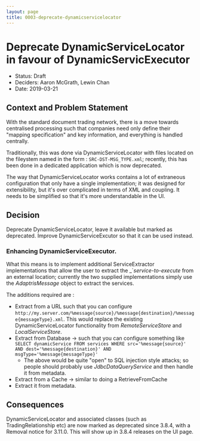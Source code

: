 ```yaml
---
layout: page
title: 0003-deprecate-dynamicservicelocator
---
```

# Deprecate DynamicServiceLocator in favour of DynamicServicExecutor

* Status: Draft
* Deciders: Aaron McGrath, Lewin Chan
* Date: 2019-03-21

## Context and Problem Statement

With the standard document trading network, there is a move towards centralised processing such that companies need only define their "mapping specification" and key information, and everything is handled centrally.

Traditionally, this was done via DynamicServiceLocator with files located on the fileystem named in the form : `SRC-DST-MSG_TYPE.xml`; recently, this has been done in a dedicated application which is now deprecated.

The way that DynamicServiceLocator works contains a lot of extraneous configuration that only have a single implementation; it was designed for extensibility, but it's over complicated in terms of XML and coupling. It needs to be simplified so that it's more understandable in the UI.

## Decision

Deprecate DynamicServiceLocator, leave it available but marked as deprecated. Improve DynamicServiceExcutor so that it can be used instead.

### Enhancing DynamicServiceExecutor.

What this means is to implement additional ServiceExtractor implementations that allow the user to extract the _`_service-to-execute_ from an external location; currently the two supplied implementations simply use the _AdaptrisMessage_ object to extract the services.

The additions required are :
* Extract from a URL such that you can configure `http://my.server.com/%message{source}/%message{destination}/%message{messageType}.xml`. This would replace the existing DynamicServiceLocator functionality from _RemoteServiceStore_ and _LocalServiceStore_.
* Extract from Database -> such that you can configure something like `SELECT dynamicService FROM services WHERE src='%message{source}' AND dest='%message{destination}' AND msgType='%message{messageType}'`
  * The above would be quite "open" to SQL injection style attacks; so people should probably use _JdbcDataQueryService_ and then handle it from metadata.
* Extract from a Cache -> similar to doing a RetrieveFromCache
* Extract it from metadata.

## Consequences

DynamicServiceLocator and associated classes (such as TradingRelationship etc) are now marked as deprecated since 3.8.4, with a Removal notice for 3.11.0. This will show up in 3.8.4 releases on the UI page.
